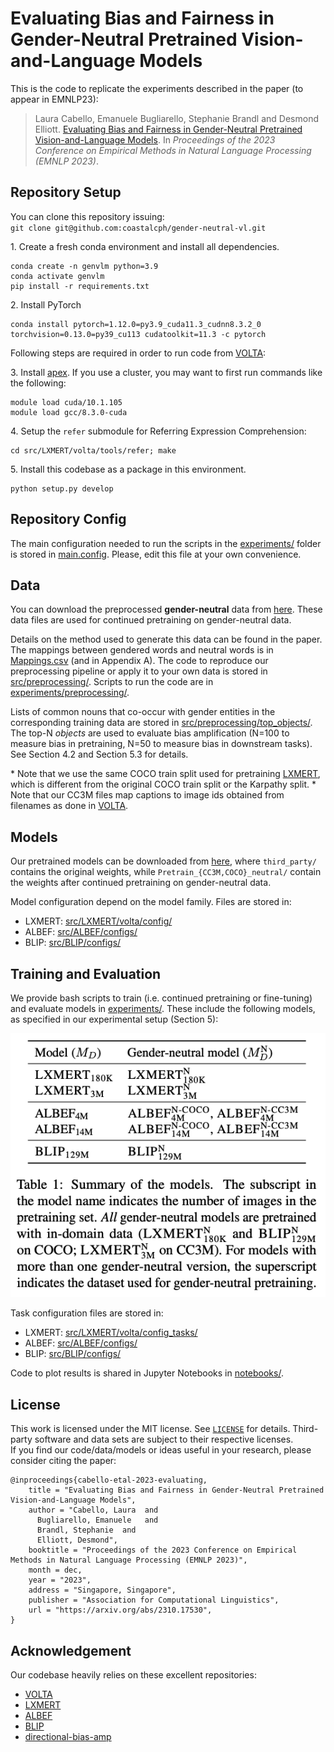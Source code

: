 # Evaluating Bias and Fairness in Gender-Neutral Pretrained Vision-and-Language Models

This is the code to replicate the experiments described in the paper (to appear in EMNLP23):
>Laura Cabello, Emanuele Bugliarello, Stephanie Brandl and Desmond Elliott. [Evaluating Bias and Fairness in Gender-Neutral Pretrained Vision-and-Language Models](https://arxiv.org/abs/2310.17530). In _Proceedings of the 2023 Conference on Empirical Methods in Natural Language Processing (EMNLP 2023)_.

## Repository Setup

You can clone this repository issuing: <br>
`git clone git@github.com:coastalcph/gender-neutral-vl.git`

1\. Create a fresh conda environment and install all dependencies.
```text
conda create -n genvlm python=3.9
conda activate genvlm
pip install -r requirements.txt
```

2\. Install PyTorch
```text
conda install pytorch=1.12.0=py3.9_cuda11.3_cudnn8.3.2_0 torchvision=0.13.0=py39_cu113 cudatoolkit=11.3 -c pytorch
```

Following steps are required in order to run code from [VOLTA](https://github.com/e-bug/volta/tree/main):

3\. Install [apex](https://github.com/NVIDIA/apex).
If you use a cluster, you may want to first run commands like the following:
```text
module load cuda/10.1.105
module load gcc/8.3.0-cuda
```

4\. Setup the `refer` submodule for Referring Expression Comprehension:
```
cd src/LXMERT/volta/tools/refer; make
```

5\. Install this codebase as a package in this environment.
```text
python setup.py develop
```

## Repository Config

The main configuration needed to run the scripts in the [experiments/](experiments/) folder is stored in [main.config](main.config). Please, edit this file at your own convenience.


## Data

You can download the preprocessed **gender-neutral** data from [here](https://sid.erda.dk/sharelink/evl10QgflV). These data files are used for continued pretraining on gender-neutral data.

Details on the method used to generate this data can be found in the paper. The mappings between gendered words and neutral words is in [Mappings.csv](src/bias/Mappings.csv) (and in Appendix A). The code to reproduce our preprocessing pipeline or apply it to your own data is stored in [src/preprocessing/](src/preprocessing). Scripts to run the code are in [experiments/preprocessing/](experiments/preprocessing).

Lists of common nouns that co-occur with gender entities in the corresponding training data are stored in [src/preprocessing/top_objects/](src/preprocessing/top_objects). The top-N *objects* are used to evaluate bias amplification (N=100 to measure bias in pretraining, N=50 to measure bias in downstream tasks). See Section 4.2 and Section 5.3 for details.

\* Note that we use the same COCO train split used for pretraining [LXMERT](https://github.com/airsplay/lxmert#pre-training), which is different from the original COCO train split or the Karpathy split.
\* Note that our CC3M files map captions to image ids obtained from filenames as done in [VOLTA](https://github.com/e-bug/volta/tree/main/data/conceptual_captions#conceptual-captions).

## Models

Our pretrained models can be downloaded from [here](https://sid.erda.dk/sharelink/aQxK7MVAjw), where `third_party/` contains the original weights, while `Pretrain_{CC3M,COCO}_neutral/` contain the weights after continued pretraining on gender-neutral data.

Model configuration depend on the model family. Files are stored in:

* LXMERT: [src/LXMERT/volta/config/](src/LXMERT/volta/config/)
* ALBEF: [src/ALBEF/configs/](src/ALBEF/configs)
* BLIP: [src/BLIP/configs/](src/BLIP/configs)

## Training and Evaluation

We provide bash scripts to train (i.e. continued pretraining or fine-tuning) and evaluate models in [experiments/](experiments).
These include the following models, as specified in our experimental setup (Section 5):

![Alt text](image.png)


Task configuration files are stored in:

* LXMERT: [src/LXMERT/volta/config_tasks/](src/LXMERT/volta/config_tasks/)
* ALBEF: [src/ALBEF/configs/](src/ALBEF/configs)
* BLIP: [src/BLIP/configs/](src/BLIP/configs)


Code to plot results is shared in Jupyter Notebooks in [notebooks/](notebooks).


## License 

This work is licensed under the MIT license. See [`LICENSE`](LICENSE) for details. 
Third-party software and data sets are subject to their respective licenses. <br>
If you find our code/data/models or ideas useful in your research, please consider citing the paper:
```
@inproceedings{cabello-etal-2023-evaluating,
    title = "Evaluating Bias and Fairness in Gender-Neutral Pretrained Vision-and-Language Models",
    author = "Cabello, Laura  and
      Bugliarello, Emanuele   and
      Brandl, Stephanie  and
      Elliott, Desmond",
    booktitle = "Proceedings of the 2023 Conference on Empirical Methods in Natural Language Processing (EMNLP 2023)",
    month = dec,
    year = "2023",
    address = "Singapore, Singapore",
    publisher = "Association for Computational Linguistics",
    url = "https://arxiv.org/abs/2310.17530",
}
```


## Acknowledgement

Our codebase heavily relies on these excellent repositories:
- [VOLTA](https://github.com/e-bug/volta/tree/main)
- [LXMERT](https://github.com/airsplay/lxmert)
- [ALBEF](https://github.com/salesforce/ALBEF)
- [BLIP](https://github.com/salesforce/BLIP)
- [directional-bias-amp](https://github.com/princetonvisualai/directional-bias-amp/tree/main)
